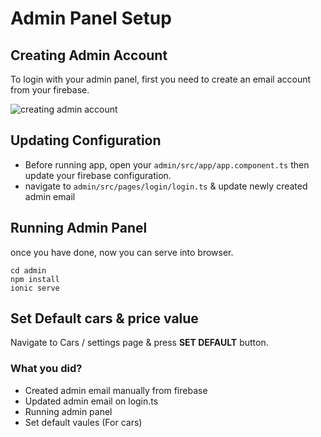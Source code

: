 # Admin Panel Setup

## Creating Admin Account

To login with your admin panel, first you need to create an email account from your firebase.

![creating admin account]( https://github.com/codesundar/ionic-uber-clone/blob/master/img/create-admin-email.png "update database create admin account")


## Updating Configuration

- Before running app, open your `admin/src/app/app.component.ts` then update your firebase configuration.
- navigate to `admin/src/pages/login/login.ts` & update newly created admin email


## Running Admin Panel

once you have done, now you can serve into browser.

    cd admin
    npm install
    ionic serve

## Set Default cars & price value

Navigate to Cars / settings page & press **SET DEFAULT** button.


### What you did?

- Created admin email manually from firebase
- Updated admin email on login.ts
- Running admin panel
- Set default vaules (For cars)
